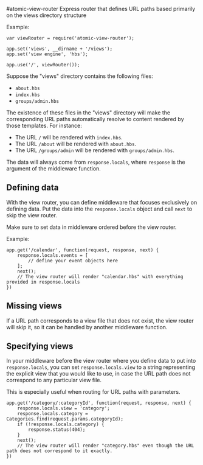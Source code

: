 #atomic-view-router
Express router that defines URL paths based primarily on the views directory structure

Example:
```
var viewRouter = require('atomic-view-router');

app.set('views', __dirname + '/views');
app.set('view engine', 'hbs');

app.use('/', viewRouter());
```

Suppose the "views" directory contains the following files:

* `about.hbs`
* `index.hbs`
* `groups/admin.hbs`

The existence of these files in the "views" directory will make the corresponding URL paths automatically
resolve to content rendered by those templates. For instance:

* The URL `/` will be rendered with `index.hbs`.
* The URL `/about` will be rendered with `about.hbs`.
* The URL `/groups/admin` will be rendered with `groups/admin.hbs`.

The data will always come from `response.locals`, where `response` is the argument of the middleware function.

## Defining data

With the view router, you can define middleware that focuses exclusively on defining data.
Put the data into the `response.locals` object and call `next` to skip the view router.

Make sure to set data in middleware ordered before the view router.

Example:
```
app.get('/calendar', function(request, response, next) {
    response.locals.events = [
        // define your event objects here
    ];
    next();
    // The view router will render "calendar.hbs" with everything provided in response.locals
})
```


## Missing views

If a URL path corresponds to a view file that does not exist, the view router will skip it, so it can be handled by
another middleware function.


## Specifying views

In your middleware before the view router where you define data to put into `response.locals`,
you can set `response.locals.view` to a string representing the explicit view that you would like to use,
in case the URL path does not correspond to any particular view file.

This is especially useful when routing for URL paths with parameters.

```
app.get('/category/:categoryId', function(request, response, next) {
    response.locals.view = 'category';
    response.locals.category = Categories.find(request.params.categoryId);
    if (!response.locals.category) {
        response.status(404);
    }
    next();
    // The view router will render "category.hbs" even though the URL path does not correspond to it exactly.
})
```
